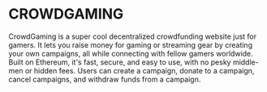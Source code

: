 # CROWDGAMING

CrowdGaming is a super cool decentralized crowdfunding website just for gamers. It lets you raise money for gaming or streaming gear by creating your own campaigns, all while connecting with fellow gamers worldwide. Built on Ethereum, it's fast, secure, and easy to use, with no pesky middle-men or hidden fees. Users can create a campaign, donate to a campaign, cancel campaigns, and withdraw funds from a campaign.
